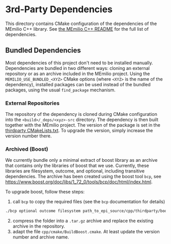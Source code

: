 # 3rd-Party Dependencies

This directory contains CMake configuration of the dependencies of the MEmilio C++ library. See [the MEmilio C++ README](../README.md) for the full list of dependencies.

## Bundled Dependencies

Most dependencies of this project don't need to be installed manually. Dependencies are bundled in two different ways: cloning an external repository or as an archive included in the MEmilio project. Using the `MEMILIO_USE_BUNDLED_<XYZ>` CMake options (where `<XYZ>` is the name of the dependency), installed packages can be used instead of the bundled packages, using the usual `find_package` mechanism.

### External Repositories

The repository of the dependency is cloned during CMake configuration into the `<build>/_deps/<xyz>-src` directory. The dependency is then built together with the MEmilio project. The version of the package is set in the [thirdparty CMakeLists.txt](CMakeLists.txt). To upgrade the version, simply increase the version number there.

### Archived (Boost)

We currently bundle only a minimal extract of boost library as an archive that contains only the libraries of boost that we use. Currently, these libraries are filesystem, outcome, and optional, including transitive dependencies. The archive has been created using the boost tool `bcp`, see https://www.boost.org/doc/libs/1_72_0/tools/bcp/doc/html/index.html.

To upgrade boost, follow these steps: 

1. call `bcp` to copy the required files (see the `bcp` documentation for details)
```bash
./bcp optional outcome filesystem path_to_epi_source/cpp/thirdparty/boost_<version>
```
2. compress the folder into a `.tar.gz` archive and replace the existing archive in the repository.
3. adapt the file `cpp/cmake/BuildBoost.cmake`. At least update the version number and archive name.
   